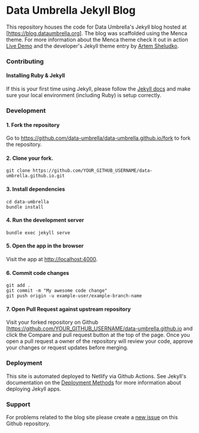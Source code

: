 # Data Umbrella Jekyll Blog

This repository houses the code for Data Umbrella's Jekyll blog hosted at [https://blog.dataumbrella.org]. The blog was scaffolded using the Menca theme. For more information about the Menca theme check it out in action [Live Demo](https://menca.netlify.app/) and the developer's Jekyll theme entry by [Artem Sheludko](https://jekyllthemes.io/developers/artem-sheludko).

### Contributing

#### Installing Ruby & Jekyll

If this is your first time using Jekyll, please follow the [Jekyll docs](https://jekyllrb.com/docs/installation/) and make sure your local environment (including Ruby) is setup correctly.

### Development

#### 1. Fork the repository

  Go to https://github.com/data-umbrella/data-umbrella.github.io/fork to fork the repository.

#### 2. Clone your fork.

  ```
  git clone https://github.com/YOUR_GITHUB_USERNAME/data-umbrella.github.io.git
  ```

#### 3. Install dependencies

  ```
  cd data-umbrella
  bundle install
  ```

#### 4. Run the development server

  ```
  bundle exec jekyll serve
  ```

#### 5. Open the app in the browser

Visit the app at [http://localhost:4000](http://localhost:4000).

#### 6. Commit code changes

```
git add .
git commit -m "My awesome code change"
git push origin -u example-user/example-branch-name
```

#### 7. Open Pull Request against upstream repository

Visit your forked repository on Github [https://github.com/YOUR_GITHUB_USERNAME/data-umbrella.github.io and click the Compare and pull request button at the top of the page. Once you open a pull request a owner of the repository will review your code, approve your changes or request updates before merging.

### Deployment

This site is automated deployed to Netlify via Github Actions. See Jekyll's documentation on the  [Deployment Methods](https://jekyllrb.com/docs/deployment-methods/) for more information about deploying Jekyll apps.

### Support

For problems related to the blog site please create a [new issue](https://github.com/data-umbrella/data-umbrella.github.io/issues/new) on this Github repository.
